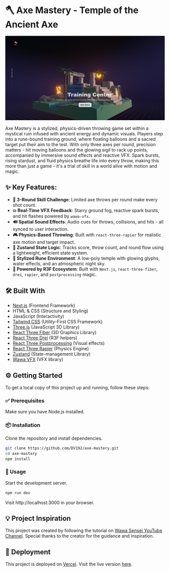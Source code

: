 # 🪓 Axe Mastery - Temple of the Ancient Axe

[![Axe Mastery Preview](public/axe-mastery-screenshot.png)](https://axe-mastery.vercel.app/)

Axe Mastery is a stylized, physics-driven throwing game set within a mystical ruin infused with ancient energy and dynamic visuals. Players step into a rune-bound training ground, where floating balloons and a sacred target put their aim to the test. With only three axes per round, precision matters - hit moving balloons and the glowing sigil to rack up points, accompanied by immersive sound effects and reactive VFX. Spark bursts, rising stardust, and fluid physics breathe life into every throw, making this more than just a game - it's a trial of skill in a world alive with motion and magic.

## ✨ Key Features:

- **🧭 3-Round Skill Challenge**: Limited axe throws per round make every shot count.
- **💥 Real-Time VFX Feedback**: Starry ground fog, reactive spark bursts, and hit flashes powered by ```wawa-vfx```.
- **🔊 Spatial Sound Effects**: Audio cues for throws, collisions, and hits - all synced to user interaction.
- **🎮 Physics-Based Throwing**: Built with ```react-three-rapier``` for realistic axe motion and target impact.
- **🧠 Zustand State Logic**: Tracks score, throw count, and round flow using a lightweight, efficient state system.
- **🌌 Stylized Rune Environment**: A low-poly temple with glowing glyphs, water effects, and an atmospheric night sky.
- **🚀 Powered by R3F Ecosystem**: Built with ```Next.js```, ```react-three-fiber```, ```drei```, ```rapier```, and ```postprocessing``` magic.

## 🛠️ Built With

- [Next.js](https://nextjs.org/) (Frontend Framework)
- HTML & CSS (Structure and Styling)
- JavaScript (Interactivity)
- [Tailwind CSS](https://tailwindcss.com/) (Utility-First CSS Framework)
- [Three.js](https://threejs.org/) (JavaScript 3D Library)
- [React Three Fiber](https://r3f.docs.pmnd.rs/getting-started/introduction) (3D Graphics Library)
- [React Three Drei](https://drei.docs.pmnd.rs/getting-started/introduction) (R3F helpers)
- [React Three Postprocessing](https://react-postprocessing.docs.pmnd.rs/introduction) (Visual effects)
- [React Three Rapier](https://github.com/pmndrs/react-three-rapier) (Physics Engine)
- [Zustand](https://zustand-demo.pmnd.rs/) (State-management Library)
- [Wawa VFX](https://github.com/wass08/wawa-vfx) (VFX library)

## ⚙️ Getting Started

To get a local copy of this project up and running, follow these steps:

### ✅ Prerequisites

Make sure you have Node.js installed.

### 📦 Installation

Clone the repository and install dependencies.

```bash
git clone https://github.com/DV192/axe-mastery.git
cd axe-mastery
npm install
```

### 🧪 Usage

Start the development server.

```bash
npm run dev
```

Visit http://localhost:3000 in your browser.

## 💡 Project Inspiration

This project was created by following the tutorial on [Wawa Sensei YouTube Channel](https://www.youtube.com/@WawaSensei). Special thanks to the creator for the guidance and inspiration.

## 🚀 Deployment

This project is deployed on [Vercel](https://vercel.com/). Visit the live version [here](https://axe-mastery.vercel.app/).